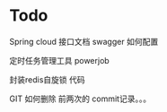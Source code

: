 # Todo

Spring cloud 接口文档 swagger 如何配置

定时任务管理工具 powerjob

封装redis自旋锁 代码



GIT 如何删除 前两次的 commit记录。。。
